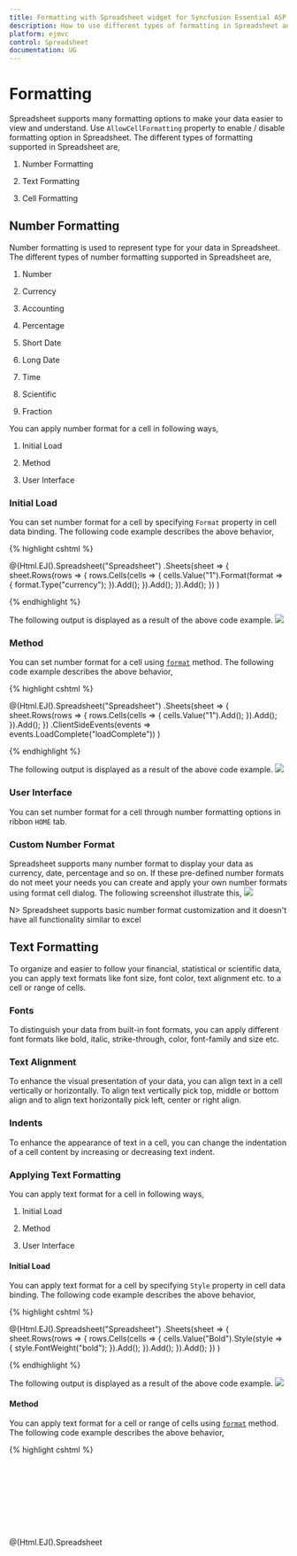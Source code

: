 ```yaml
---
title: Formatting with Spreadsheet widget for Syncfusion Essential ASP.NET MVC
description: How to use different types of formatting in Spreadsheet and configure its properties.
platform: ejmvc
control: Spreadsheet
documentation: UG
---
```


# Formatting

Spreadsheet supports many formatting options to make your data easier to view and understand. Use `AllowCellFormatting` property to enable / disable formatting option in Spreadsheet. The different types of formatting supported in Spreadsheet are,
    
1) Number Formatting

2) Text Formatting

3) Cell Formatting

## Number Formatting

Number formatting is used to represent type for your data in Spreadsheet. The different types of number formatting supported in Spreadsheet are, 
    
1) Number

2) Currency

3) Accounting

4) Percentage

5) Short Date

6) Long Date

7) Time

8) Scientific

9) Fraction

You can apply number format for a cell in following ways,
    
1) Initial Load

2) Method

3) User Interface

### Initial Load

You can set number format for a cell by specifying `Format` property in cell data binding. The following code example describes the above behavior,

{% highlight cshtml %}

@(Html.EJ().Spreadsheet<object>("Spreadsheet")
    .Sheets(sheet =>
    {
        sheet.Rows(rows =>
        {
            rows.Cells(cells =>
            {
                cells.Value("1").Format(format => {
                    format.Type("currency");
                }).Add();
            }).Add();
        }).Add();
    })
)

{% endhighlight %}

The following output is displayed as a result of the above code example.
![](Formatting_images/Formatting_img1.png)

### Method

You can set number format for a cell using [`format`](https://help.syncfusion.com/api/js/ejspreadsheet#methods:xlformat-format "format") method. The following code example describes the above behavior,

{% highlight cshtml %}

@(Html.EJ().Spreadsheet<object>("Spreadsheet")
    .Sheets(sheet =>
    {
        sheet.Rows(rows =>
        {
            rows.Cells(cells =>
            {
                cells.Value("1").Add();
            }).Add();
        }).Add();
    })
    .ClientSideEvents(events => events.LoadComplete("loadComplete"))
)

<script>
    function loadComplete() {
        this.XLFormat.format({ type: "accounting" }, "A1"); // applying accounting type to cell A1
    }
</script>

{% endhighlight %}

The following output is displayed as a result of the above code example.
![](Formatting_images/Formatting_img2.png)

### User Interface

You can set number format for a cell through number formatting options in ribbon `HOME` tab.

### Custom Number Format

Spreadsheet supports many number format to display your data as currency, date, percentage and so on. If these pre-defined number formats do not meet your needs you can create and apply your own number formats using format cell dialog. The following screenshot illustrate this,
![](Formatting_images/Formatting_img3.png)

N> Spreadsheet supports basic number format customization and it doesn't have all functionality similar to excel   

## Text Formatting

To organize and easier to follow your financial, statistical or scientific data, you can apply text formats like font size, font color, text alignment etc. to a cell or range of cells.

### Fonts

To distinguish your data from built-in font formats, you can apply different font formats like bold, italic, strike-through, color, font-family and size etc.

### Text Alignment

To enhance the visual presentation of your data, you can align text in a cell vertically or horizontally. To align text vertically pick top, middle or bottom align and to align text horizontally pick left, center or right align.

### Indents

To enhance the appearance of text in a cell, you can change the indentation of a cell content by increasing or decreasing text indent. 

### Applying Text Formatting

You can apply text format for a cell in following ways,
    
1) Initial Load

2) Method

3) User Interface

#### Initial Load

You can apply text format for a cell by specifying `Style` property in cell data binding. The following code example describes the above behavior,

{% highlight cshtml %}

@(Html.EJ().Spreadsheet<object>("Spreadsheet")
    .Sheets(sheet =>
    {
        sheet.Rows(rows =>
        {
            rows.Cells(cells =>
            {
                cells.Value("Bold").Style(style =>
                {
                    style.FontWeight("bold");
                }).Add();
            }).Add();
        }).Add();
    })
)

{% endhighlight %}

The following output is displayed as a result of the above code example.
![](Formatting_images/Formatting_img4.png)

#### Method

You can apply text format for a cell or range of cells using [`format`](https://help.syncfusion.com/api/js/ejspreadsheet#methods:xlformat-format "format") method. The following code example describes the above behavior,

{% highlight cshtml %}

@(Html.EJ().Spreadsheet<object>("Spreadsheet")
    .Sheets(sheet =>
    {
        sheet.Rows(rows =>
        {
            rows.Cells(cells =>
            {
                cells.Value("Italic").Add();
            }).Add();
        }).Add();
    })
    .ClientSideEvents(events => events.LoadComplete("loadComplete"))
)

<script>
    function loadComplete() {
        this.XLFormat.format({ style: { "font-style": "italic" } }, "A1");
    }
</script>

{% endhighlight %}

The following output is displayed as a result of the above code example.
![](Formatting_images/Formatting_img5.png)

#### User Interface

You can apply text format for a cell through text formatting options in ribbon `HOME` tab.

### Wrap Text 

To make text appearance on multiple lines in a cell, you can apply wrap text to the cell. So, that the text wraps automatically or you can enter a manual line break using `ALT + ENTER` key in edit mode. Use `AllowWrap` API to enable/disable wrap text. You can apply wrap text for a cell in following ways,

1) Method

2) User Interface

#### Method

You can wrap, text in a cell using [`wrapText`](https://help.syncfusion.com/api/js/ejspreadsheet#methods:wraptext "wrapText") method and it can be unwrap using [`unWrapText`](https://help.syncfusion.com/api/js/ejspreadsheet#methods:unwraptext "unWrapText") method. The following code example describes the `wrapText` behavior,

{% highlight cshtml %}

@(Html.EJ().Spreadsheet<object>("Spreadsheet")
    .Sheets(sheet =>
    {
        sheet.Rows(rows =>
        {
            rows.Cells(cells =>
            {
                cells.Value("Flip-Flops & Slippers").Add();
            }).Add();
        }).Add();
    })
    .ClientSideEvents(events => events.LoadComplete("loadComplete"))
)

<script>
    function loadComplete() {
        this.wrapText("A1");
        //this.unWrapText("A1");
    }
</script>

{% endhighlight %}

The following output is displayed as a result of the above code example.
![](Formatting_images/Formatting_img6.png)

#### User Interface

You can wrap or unwrap text in a cell using `Wrap text` option in ribbon `HOME` tab.

## Cell Formatting

To highlight particular cell or section of cells from whole workbook you can use cell formatting options like borders, fill color etc.

### Borders 

You can add border around a cell or range of cells to define a section of worksheet or table. The different types of borders supported in Spreadsheet are,
    
1) Bottom Border

2) Top Border

3) Left Border

4) Right Border

5) All Borders

6) Outside Borders

7) Thick Box Border

8) Thick Bottom Border

9) Top and Bottom Border

10) Top and Thick Bottom Border


You can apply border for a cell or range of cells through following ways,
    
1) Use [`format`](https://help.syncfusion.com/api/js/ejspreadsheet#methods:xlformat-format "format") method to apply border via code

2) Apply border for a cell or range of cells using border options in ribbon `HOME` tab

3) Use `Draw Border` options in ribbon `HOME` tab

### Fill color

To highlight cell or range of cells from whole workbook you can apply background color for a cell using fill color option in Spreadsheet.

### Cell Styles

Cell styles is a collection of pre-defined styles with multiple formatting characteristics to apply several formats in one step. You can apply cell style for a cell using `Cell Styles` option in ribbon `HOME` tab. The following screenshot illustrate this,

![](Formatting_images/Formatting_img7.png)

### Format painter

The `format painter` lets you copy all of the formatting from a cell or range of cells and apply the same formatting to another cell or range of cells including font size, color, style etc.

### Clear	

Clear option is used to clear cell contents, formats or any attached comments from a cell or range of cells in worksheet. Use `AllowClear` API to enable/disable clear option in Spreadsheet.You have following clear options in Spreadsheet,
    
1) Clear All 

2) Clear Formats 

3) Clear Contents

4) Clear Comments

5) Clear Hyperlinks

#### Clear All
To clear content, format, comment, hyperlink etc. from a cell or range of cells, use `Clear All` option in Spreadsheet. Use [`clearAll`](https://help.syncfusion.com/api/js/ejspreadsheet#methods:clearall "clearAll") method to clear cells via code.

#### Clear Formats
To clear `formats` in a cell or range of cells use `Clear Formats` option in Spreadsheet. Use [`clearAllFormat`](https://help.syncfusion.com/api/js/ejspreadsheet#methods:clearallformat "clearAllFormat") method to clear formats via code.

#### Clear Contents
To clear `contents` in a cell or range of cells use `Clear Contents` option in Spreadsheet. Use [`clearContents`](https://help.syncfusion.com/api/js/ejspreadsheet#methods:clearcontents "clearContents") method to clear contents via code.

#### Clear Comments
To clear `comment` in a cell or range of cells use `Clear Comments` option in Spreadsheet. Use `clearComments` method to clear comments via code.

#### Clear Hyperlinks
To clear `hyperlink` in a cell or range of cells use `Clear Hyperlinks` option in Spreadsheet. Use `clearHyperlinks` method to clear hyperlinks via code.